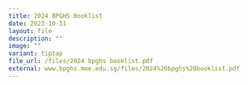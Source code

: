 ```yaml
---
title: 2024 BPGHS Booklist
date: 2023-10-31
layout: file
description: ""
image: ""
variant: tiptap
file_url: /files/2024 bpghs booklist.pdf
external: www.bpghs.moe.edu.sg/files/2024%20bpghs%20booklist.pdf
---
```

